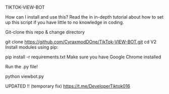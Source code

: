 TIKTOK-VIEW-BOT

How can I install and use this?
Read the in in-depth tutorial about how to set up this script if you have little to no knowledge in coding.

Git-clone this repo & change directory

git clone https://github.com/CyraxmodDOne/TikTok-VIEW-BOT.git
cd V2
Install modules using pip:

pip install -r requirements.txt
Make sure you have Google Chrome installed

Run the .py file!

python viewbot.py


UPDATED !! (temporary fix) https://t.me/DeveloperTiktok016

